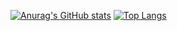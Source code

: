 [![Anurag's GitHub stats](https://github-readme-stats.vercel.app/api?username=mattix7771&show_icons=true&theme=tokyonight&hide_rank=true&line_height=0
)](https://github.com/anuraghazra/github-readme-stats)
[![Top Langs](https://github-readme-stats.vercel.app/api/top-langs/?username=anuraghazra&langs_count=10&layout=compact)](https://github.com/anuraghazra/github-readme-stats)